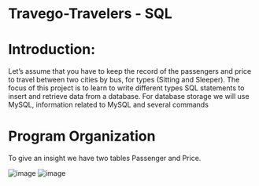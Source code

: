 # Travego-Travelers - SQL
# Introduction:
Let’s assume that you have to keep the record of the passengers and price to travel between two cities by bus,  for types (Sitting and Sleeper).
The focus of this project is to learn to write different types SQL statements to insert and retrieve data from a database. For database storage we will use MySQL, information related to MySQL and several commands 
# Program Organization
To give an insight we have two tables Passenger and Price.

![image](https://github.com/nutanparab/Travego-Travelers---SQL/assets/91953768/c38ebad5-2a77-4a41-bf9c-0a0b8b0a38c3)       ![image](https://github.com/nutanparab/Travego-Travelers---SQL/assets/91953768/633ce3e6-cb28-4765-8b09-b456556590fa)

